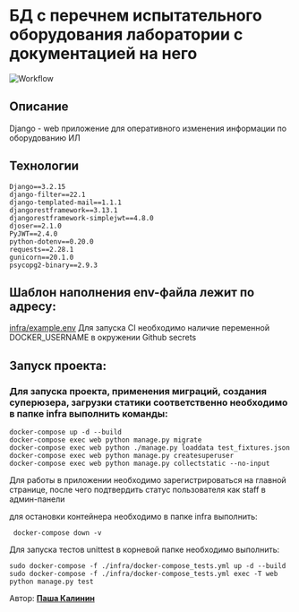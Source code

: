 # БД с перечнем испытательного оборудования лаборатории с документацией на него

![Workflow](https://github.com/Pavelkalininn/laboratory_equipments/actions/workflows/main.yml/badge.svg)


## Описание

Django - web приложение для оперативного изменения информации по оборудованию ИЛ

## Технологии

    Django==3.2.15
    django-filter==22.1
    django-templated-mail==1.1.1
    djangorestframework==3.13.1
    djangorestframework-simplejwt==4.8.0
    djoser==2.1.0
    PyJWT==2.4.0
    python-dotenv==0.20.0
    requests==2.28.1
    gunicorn==20.1.0
    psycopg2-binary==2.9.3

## Шаблон наполнения env-файла лежит по адресу: 

[infra/example.env](./infra/example.env)
Для запуска CI необходимо наличие переменной DOCKER_USERNAME в окружении Github secrets

## Запуск проекта:

### Для запуска проекта, применения миграций, создания суперюзера, загрузки статики соответственно необходимо в папке infra выполнить команды:
    
    docker-compose up -d --build
    docker-compose exec web python manage.py migrate
    docker-compose exec web python ./manage.py loaddata test_fixtures.json
    docker-compose exec web python manage.py createsuperuser
    docker-compose exec web python manage.py collectstatic --no-input

Для работы в приложении необходимо зарегистрироваться на главной странице, после чего подтвердить статус пользователя как staff в админ-панели

для остановки контейнера необходимо в папке infra выполнить:

     docker-compose down -v

Для запуска тестов unittest в корневой папке необходимо выполнить:

    sudo docker-compose -f ./infra/docker-compose_tests.yml up -d --build
    sudo docker-compose -f ./infra/docker-compose_tests.yml exec -T web python manage.py test


Автор: [__Паша Калинин__](https://github.com/Pavelkalininn)
